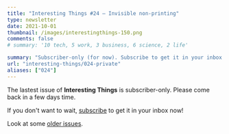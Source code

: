 ```yaml
---
title: "Interesting Things #24 — Invisible non-printing"
type: newsletter
date: 2021-10-01
thumbnail: /images/interestingthings-150.png
comments: false
# summary: '10 tech, 5 work, 3 business, 6 science, 2 life'

summary: "Subscriber-only (for now). Subscribe to get it in your inbox now!"
url: "interesting-things/024-private"
aliases: ["024"]
---
```


The lastest issue of **Interesting Things** is subscriber-only. Please come back in a few days time.

If you don't want to wait, [subscribe](/newsletter) to get it in your inbox now!

Look at some [older issues](/interesting-things).
